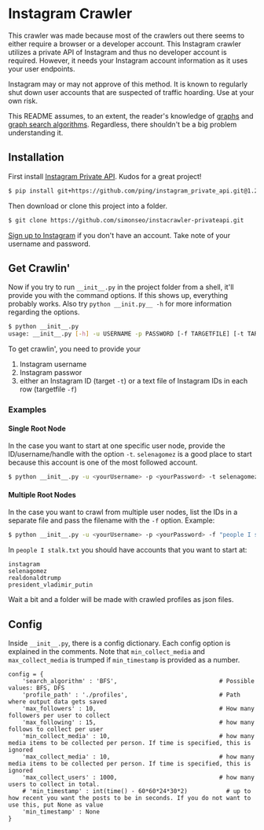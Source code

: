 # Instagram Crawler
This crawler was made because most of the crawlers out there seems to either require a browser or a developer account. This Instagram crawler utilizes a private API of Instagram and thus no developer account is required. However, it needs your Instagram account information as it uses your user endpoints. 

Instagram may or may not approve of this method. It is known to regularly shut down user accounts that are suspected of traffic hoarding. Use at your own risk.

This README assumes, to an extent, the reader's knowledge of [graphs](https://en.wikipedia.org/wiki/Graph_(discrete_mathematics)) and [graph search algorithms](https://en.wikipedia.org/wiki/Graph_traversal#Graph_traversal_algorithms). Regardless, there shouldn't be a big problem understanding it. 

## Installation
First install [Instagram Private API](https://github.com/ping/instagram_private_api). Kudos for a great project!
```sh
$ pip install git+https://github.com/ping/instagram_private_api.git@1.2.7
```

Then download or clone this project into a folder.
```sh
$ git clone https://github.com/simonseo/instacrawler-privateapi.git
```

[Sign up to Instagram](https://www.instagram.com/) if you don't have an account. Take note of your username and password.


## Get Crawlin'

Now if you try to run `__init__.py` in the project folder from a shell, it'll provide you with the command options. If this shows up, everything probably works. Also try `python __init.py__ -h` for more information regarding the options.
```sh
$ python __init__.py
usage: __init__.py [-h] -u USERNAME -p PASSWORD [-f TARGETFILE] [-t TARGET]
```

To get crawlin', you need to provide your 
1. Instagram username
1. Instagram passwor
1. either an Instagram ID (target `-t`) or a text file of Instagram IDs in each row (targetfile `-f`)

### Examples
#### Single Root Node
In the case you want to start at one specific user node, provide the ID/username/handle with the option `-t`. `selenagomez` is a good place to start because this account is one of the most followed account.
```sh
$ python __init__.py -u <yourUsername> -p <yourPassword> -t selenagomez
```

#### Multiple Root Nodes
In the case you want to crawl from multiple user nodes, list the IDs in a separate file and pass the filename with the `-f` option. Example:
```sh
$ python __init__.py -u <yourUsername> -p <yourPassword> -f "people I stalk.txt"
```

In `people I stalk.txt` you should have accounts that you want to start at:
```
instagram
selenagomez
realdonaldtrump
president_vladimir_putin
```

Wait a bit and a folder will be made with crawled profiles as json files.

## Config
Inside `__init__.py`, there is a config dictionary. Each config option is explained in the comments.
Note that `min_collect_media` and `max_collect_media` is trumped if `min_timestamp` is provided as a number.
```
config = {
	'search_algorithm' : 'BFS',                             # Possible values: BFS, DFS
	'profile_path' : './profiles',                          # Path where output data gets saved
	'max_followers' : 10,                                   # How many followers per user to collect
	'max_following' : 15,                                   # how many follows to collect per user
	'min_collect_media' : 10,                               # how many media items to be collected per person. If time is specified, this is ignored
	'max_collect_media' : 10,                               # how many media items to be collected per person. If time is specified, this is ignored
	'max_collect_users' : 1000,                             # how many users to collect in total.
	# 'min_timestamp' : int(time() - 60*60*24*30*2)           # up to how recent you want the posts to be in seconds. If you do not want to use this, put None as value
	'min_timestamp' : None
}
```
